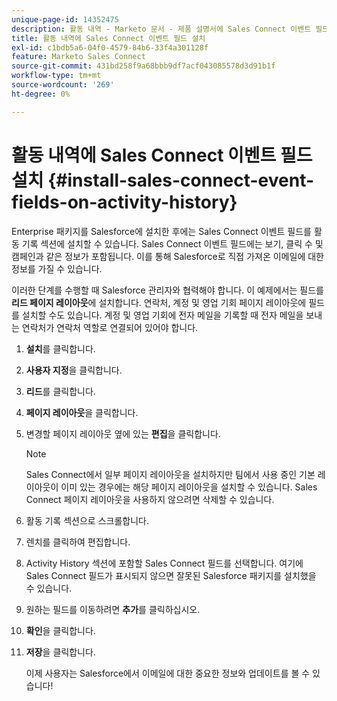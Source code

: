 ```yaml
---
unique-page-id: 14352475
description: 활동 내역 - Marketo 문서 - 제품 설명서에 Sales Connect 이벤트 필드 설치
title: 활동 내역에 Sales Connect 이벤트 필드 설치
exl-id: c1bdb5a6-04f0-4579-84b6-33f4a301128f
feature: Marketo Sales Connect
source-git-commit: 431bd258f9a68bbb9df7acf043085578d3d91b1f
workflow-type: tm+mt
source-wordcount: '269'
ht-degree: 0%

---
```


# 활동 내역에 Sales Connect 이벤트 필드 설치 {#install-sales-connect-event-fields-on-activity-history}

Enterprise 패키지를 Salesforce에 설치한 후에는 Sales Connect 이벤트 필드를 활동 기록 섹션에 설치할 수 있습니다. Sales Connect 이벤트 필드에는 보기, 클릭 수 및 캠페인과 같은 정보가 포함됩니다. 이를 통해 Salesforce로 직접 가져온 이메일에 대한 정보를 가질 수 있습니다.

이러한 단계를 수행할 때 Salesforce 관리자와 협력해야 합니다. 이 예제에서는 필드를 **리드 페이지 레이아웃**&#x200B;에 설치합니다. 연락처, 계정 및 영업 기회 페이지 레이아웃에 필드를 설치할 수도 있습니다. 계정 및 영업 기회에 전자 메일을 기록할 때 전자 메일을 보내는 연락처가 연락처 역할로 연결되어 있어야 합니다.

1. **설치**&#x200B;를 클릭합니다.
1. **사용자 지정**&#x200B;을 클릭합니다.
1. **리드**&#x200B;를 클릭합니다.
1. **페이지 레이아웃**&#x200B;을 클릭합니다.
1. 변경할 페이지 레이아웃 옆에 있는 **편집**&#x200B;을 클릭합니다.

   >[!NOTE]
   >
   >Sales Connect에서 일부 페이지 레이아웃을 설치하지만 팀에서 사용 중인 기본 레이아웃이 이미 있는 경우에는 해당 페이지 레이아웃을 설치할 수 있습니다. Sales Connect 페이지 레이아웃을 사용하지 않으려면 삭제할 수 있습니다.

1. 활동 기록 섹션으로 스크롤합니다.
1. 렌치를 클릭하여 편집합니다.
1. Activity History 섹션에 포함할 Sales Connect 필드를 선택합니다. 여기에 Sales Connect 필드가 표시되지 않으면 잘못된 Salesforce 패키지를 설치했을 수 있습니다.
1. 원하는 필드를 이동하려면 **추가**&#x200B;를 클릭하십시오.
1. **확인**&#x200B;을 클릭합니다.
1. **저장**&#x200B;을 클릭합니다.

   이제 사용자는 Salesforce에서 이메일에 대한 중요한 정보와 업데이트를 볼 수 있습니다!
